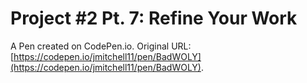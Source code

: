 # Project #2 Pt. 7: Refine Your Work

A Pen created on CodePen.io. Original URL: [https://codepen.io/jmitchell11/pen/BadWOLY](https://codepen.io/jmitchell11/pen/BadWOLY).


